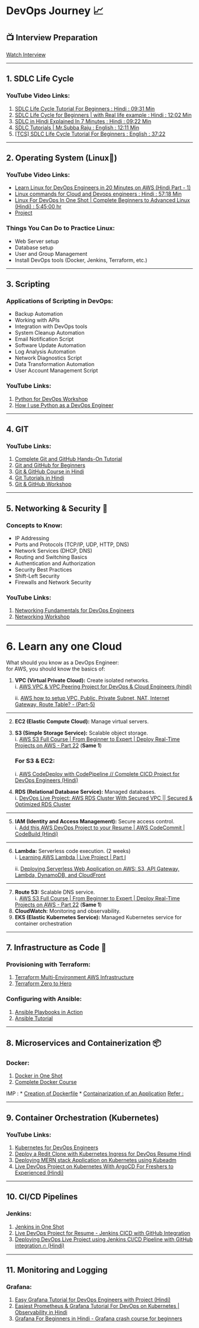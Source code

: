 # DevOps Journey 📈

## 📺 Interview Preparation
[Watch Interview](https://youtu.be/gJsrzfY-YzY?si=7aAPCnjCJnl6W6AU)

---

## 1. SDLC Life Cycle  
### YouTube Video Links:  
1. [SDLC Life Cycle Tutorial For Beginners : Hindi : 09:31 Min](https://youtu.be/SbHI2b5y0Bw?si=0X9OwFfO5T_1SmuO)  
2. [SDLC Life Cycle for Beginners | with Real life example : Hindi : 12:02 Min](https://youtu.be/kSU2MPeptpM?si=F_SLPNxOuWDKfL5i)  
3. [SDLC in Hindi Explained In 7 Minutes : Hindi : 09:22 Min](https://youtu.be/pnXrzfIxy6Q?si=luLNQv7p2T0_xNd6)  
4. [SDLC Tutorials | Mr.Subba Raju : English : 12:11 Min](https://youtu.be/fnvXFQprVFg?si=ZUF77sMGi1SrSpvC)  
5. [[TCS] SDLC Life Cycle Tutorial For Beginners : English : 37:22](https://youtu.be/sAJ2i5QFwGE?si=2-Qluk_RJRP7W3x9)

---

## 2. Operating System (Linux🐧)
### YouTube Video Links:  
- [Learn Linux for DevOps Engineers in 20 Minutes on AWS (Hindi Part - 1) ](https://youtu.be/39oyFIStuaI?si=77GIvrQIg_CrBEzP)  
- [Linux commands for Cloud and Devops engineers : Hindi : 57:18 Min](https://www.youtube.com/watch?v=lCq4mYQL0WY)  
- [Linux For DevOps In One Shot | Complete Beginners to Advanced Linux (Hindi) : 5:45;00 hr](https://youtu.be/e01GGTKmtpc?si=DNdlQvEL53AI98gP)  
- [Project](https://youtu.be/6jh81K7lyWs?si=28o1zSjPY7gdpLZ4)  

### Things You Can Do to Practice Linux:  
- Web Server setup  
- Database setup  
- User and Group Management  
- Install DevOps tools (Docker, Jenkins, Terraform, etc.)

---

## 3. Scripting  
### Applications of Scripting in DevOps:  
- Backup Automation  
- Working with APIs  
- Integration with DevOps tools  
- System Cleanup Automation  
- Email Notification Script  
- Software Update Automation  
- Log Analysis Automation  
- Network Diagnostics Script  
- Data Transformation Automation  
- User Account Management Script  

### YouTube Links:  
1. [Python for DevOps Workshop](https://www.youtube.com/live/9ErAlY2Ifw0?si=JWL3LeruY5-rlSJ3)  
2. [How I use Python as a DevOps Engineer](https://youtu.be/guCFLTU-XRM?si=aDaPV3LxKBpSt-eo)

---

## 4. GIT  
### YouTube Links:  
1. [Complete Git and GitHub Hands-On Tutorial](https://youtu.be/_kwJ2GCafuA?si=-sJOQpWzxF9qPHK9)  
2. [Git and GitHub for Beginners](https://youtu.be/Ez8F0nW6S-w?si=1TFbBASoKoPmpASm)  
3. [Git & GitHub Course in Hindi](https://youtu.be/q8EevlEpQ2A?si=T4yMWvVxAaw0v_o_)  
4. [Git Tutorials in Hindi](https://youtu.be/8KtY8ihZ8ME?si=g8g9ym2w-gTKP33H)  
5. [Git & GitHub Workshop](https://www.youtube.com/live/DyqAdz96mok?si=WGHyVJTV6-WCk7dG)

---

## 5. Networking & Security 🔐  
### Concepts to Know:  
- IP Addressing  
- Ports and Protocols (TCP/IP, UDP, HTTP, DNS)  
- Network Services (DHCP, DNS)  
- Routing and Switching Basics  
- Authentication and Authorization  
- Security Best Practices  
- Shift-Left Security  
- Firewalls and Network Security  

### YouTube Links:  
1. [Networking Fundamentals for DevOps Engineers](https://youtu.be/M9Kex1ID7GY?si=CzxUEnOUMzb6-Obn)  
2. [Networking Workshop](https://www.youtube.com/live/mNTs-shuFno?si=rbS098YCmqBux5sd)

---

# 6. Learn any one Cloud 

What should you know as a DevOps Engineer:  
for AWS, you should know the basics of:  

1. **VPC (Virtual Private Cloud):** Create isolated networks.  
   i. [AWS VPC & VPC Peering Project for DevOps & Cloud Engineers (hindi)](https://www.youtube.com/watch?v=UVNVPquIkXE&list=PLlfy9GnSVerTB0twnC5eaGD-oiHprpnW-&index=6)  

   ii. [AWS how to setup VPC, Public, Private Subnet, NAT, Internet Gateway, Route Table? - (Part-5)](https://www.youtube.com/watch?v=43tIX7901Gs)  
-----------------------------  
2. **EC2 (Elastic Compute Cloud):** Manage virtual servers.  
3. **S3 (Simple Storage Service):** Scalable object storage.  
   i. [AWS S3 Full Course | From Beginner to Expert | Deploy Real-Time Projects on AWS - Part 22](https://youtu.be/A2N9OIun9dU?si=RC0JW-MJ0-61Vhe8) (**Same 1**)  

   ### For S3 & EC2:  
   i. [AWS CodeDeploy with CodePipeline // Complete CICD Project for DevOps Engineers (Hindi)](https://youtu.be/IUF-pfbYGvg?si=zQe9C0n7MYDC9jBQ)  
4. **RDS (Relational Database Service):** Managed databases.  
   i. [DevOps Live Project: AWS RDS Cluster With Secured VPC || Secured & Optimized RDS Cluster](https://youtu.be/vQl346fRJIE?si=yKD0hkYhyY-HmkOf)  
----------------------  
5. **IAM (Identity and Access Management):** Secure access control.  
   i. [Add this AWS DevOps Project to your Resume | AWS CodeCommit | CodeBuild (Hindi)](https://www.youtube.com/watch?v=p5i3cMCQ760)  
----------------------  
6. **Lambda:** Serverless code execution. (2 weeks)  
   i. [Learning AWS Lambda | Live Project | Part I](https://www.youtube.com/watch?v=ad7-GkgxP-8&list=PLlfy9GnSVerTB0twnC5eaGD-oiHprpnW-)  

   ii. [Deploying Serverless Web Application on AWS: S3, API Gateway, Lambda, DynamoDB, and CloudFront](https://youtu.be/pK52mfm69i0?si=OZiCtpbtty5oPlI_)  
------------------------------  
7. **Route 53:** Scalable DNS service.  
   i. [AWS S3 Full Course | From Beginner to Expert | Deploy Real-Time Projects on AWS - Part 22](https://youtu.be/A2N9OIun9dU?si=RC0JW-MJ0-61Vhe8) (**Same 1**)  
8. **CloudWatch:** Monitoring and observability.  
9. **EKS (Elastic Kubernetes Service):** Managed Kubernetes service for container orchestration  

---

## 7. Infrastructure as Code 📃  
### Provisioning with Terraform:  
1. [Terraform Multi-Environment AWS Infrastructure](https://www.youtube.com/watch?v=NoKeG8iRnQw&t=3720s)  
2. [Terraform Zero to Hero](https://www.youtube.com/live/ITHB4JzviWQ?si=irNZsCtpkjT4JzhI)  

### Configuring with Ansible:  
1. [Ansible Playbooks in Action](https://www.youtube.com/live/yyU2UiNI08M?si=2PdlB_PixgegvAWc)  
2. [Ansible Tutorial](https://youtu.be/4GwafiGsTUM?si=_fz0LND_39bVsUJF)

---

## 8. Microservices and Containerization 📦  
### Docker:  
1. [Docker in One Shot](https://youtu.be/31k6AtW-b3Y?si=jmZW4xfYp2C3zhs-)  
2. [Complete Docker Course](https://youtu.be/q5S14cfOWfE?si=GxcgJL-rEqsT1vaD)

IMP : 
	* [Creation of Dockerfile](https://youtu.be/1ymi24PeF3M?si=AYwOseaIvl7sv_QZ)
	* [Containarization of an Application](https://www.youtube.com/watch?v=rqEcheJgquA&t=0s)
	  [Refer :](https://www.youtube.com/watch?v=rqEcheJgquA)

---

## 9. Container Orchestration (Kubernetes)  
### YouTube Links:  
1. [Kubernetes for DevOps Engineers](https://youtu.be/FqfoDUhzyDo?si=MU3wwHLClNEjc-RT)  
2. [Deploy a Redit Clone with Kubernetes Ingress for DevOps  Resume Hindi](https://youtu.be/9tl0A_rwgu4?si=_J_NBa8hYxTtDP08)
3. [Deploying MERN stack Application on Kubernetes using Kubeadm](https://youtu.be/h-ul8l5ekPg?si=ifBCFcyZGl2Hq_ks)
4. [Live DevOps Project on Kubernetes With ArgoCD For Freshers to Experienced (Hindi)](https://youtu.be/Kbvch_swZWA?si=2jHmR7fteK1DdAgY)

---

## 10. CI/CD Pipelines  
### Jenkins:  
1. [Jenkins in One Shot](https://youtu.be/XaSdKR2fOU4?si=3k8SeBxyWMSDK8mx)  
2. [Live DevOps Project for Resume - Jenkins CICD with GitHub Integration](https://www.youtube.com/live/nplH3BzKHPk?si=dLEkCvGSdwR67UJN)
3. [Deploying DevOps Live Project using Jenkins CI/CD Pipeline with GitHub integration 🔥 (Hindi)](https://youtu.be/rcZoPygiI8o?si=FDD3krzehMiD57TC)

---

## 11. Monitoring and Logging  
### Grafana:  
1. [Easy Grafana Tutorial for DevOps Engineers with Project (Hindi)](https://youtu.be/QwGm5m4AxNA?si=AGaJ-kLVhOeh13ZE)  
2. [Easiest Prometheus & Grafana Tutorial For DevOps on Kubernetes | Observability in Hindi](https://youtu.be/DXZUunEeHqM?si=2Jpse2hT5O6IgEpZ)
3. [Grafana For Beginners in Hindi - Grafana crash course for beginners](https://youtu.be/CMvOekuOvSo?si=NOOi2SCX_1oYEgnK)
